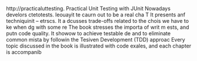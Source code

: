 
http://practicaluttesting.
Practical Unit Testing with JUnit 
Nowadays develors ctetotests. leouayit te caurn out to be a real cha
T
It presents anf techniquinit  – etrscs. It a dcusses trade-offs related to the chois we have to ke when dg with some re
The book stresses the importa of writ m ests, and putn code quality. It showow to achieve testable de and to eliminate common mista by followin the Tesiven Development (TDD) approac Every topic discussed in the book is illustrated with code exales, and each chapter is accompanib













